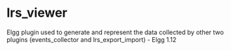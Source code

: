 # lrs_viewer
Elgg plugin used to generate and represent the data collected by other two plugins (events_collector and lrs_export_import) - Elgg 1.12
